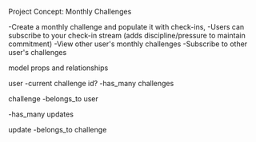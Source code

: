 Project Concept: Monthly Challenges

-Create a monthly challenge and populate it with check-ins,
-Users can subscribe to your check-in stream (adds discipline/pressure to maintain commitment)
-View other user's monthly challenges
-Subscribe to other user's challenges

model props and relationships

user
  -current challenge id?
  -has_many challenges

challenge
  -belongs_to user
  <!-- -has_many categories -->
  -has_many updates

<!-- category
  -has_many challenges -->

update
  -belongs_to challenge
